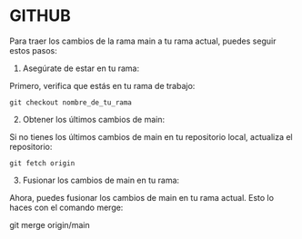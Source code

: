 # GITHUB

Para traer los cambios de la rama main a tu rama actual, puedes seguir estos pasos:

1. Asegúrate de estar en tu rama:

Primero, verifica que estás en tu rama de trabajo:

```
git checkout nombre_de_tu_rama
```

2. Obtener los últimos cambios de main:

Si no tienes los últimos cambios de main en tu repositorio local, actualiza el repositorio:

```
git fetch origin
```

3. Fusionar los cambios de main en tu rama:

Ahora, puedes fusionar los cambios de main en tu rama actual. Esto lo haces con el comando merge:

git merge origin/main
